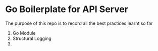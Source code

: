 # Go Boilerplate for API Server

The purpose of this repo is to record all the best practices learnt so far
1. Go Module
2. Structural Logging
3. 

